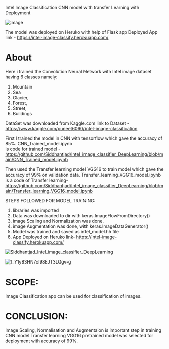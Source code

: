  Intel Image Classification CNN model with transfer Learning with Deployment
 
 ![image](https://user-images.githubusercontent.com/90169527/153900910-6ba30231-37f8-4e14-a3a2-c57eb3d3283e.png)

 
The model was deployed on Heruko with help of Flask app
 Deployed App link - https://intel-image-classify.herokuapp.com/
 
 # About
 Here i trained the Convolution Neural Network with Intel image dataset having 6 classes namely: 
1. Mountain
2. Sea 
3. Glacier, 
4. Forest, 
5. Street, 
6. Buildings

DataSet was downloaded from Kaggle.com 
link to Dataset - https://www.kaggle.com/puneet6060/intel-image-classification


First I trained the model in CNN with tensorflow  which gave the accuracy of 85%.
CNN_Trained_model.ipynb            
is code for trained model -https://github.com/Siddhantjad/Intel_image_classifier_DeepLearning/blob/main/CNN_Trained_model.ipynb

Then used the Transfer learning model VGG16 to train model which gave the accuracy of 99% on validation data.
Transfer_learning_VGG16_model.ipynb  
is a code of Transfer learning-  https://github.com/Siddhantjad/Intel_image_classifier_DeepLearning/blob/main/Transfer_learning_VGG16_model.ipynb


STEPS FOLLOWED FOR MODEL TRAINING:
1. libraries was imported
2. Data was downloaded to dir with keras.ImageFlowFromDirectory()
3. image Scaling and Normalization was done.
4. image Augmentation was done, with keras.ImageDataGenerator()
5. Model was trained and saved as intel_model.h5 file
6. App Deployed on Heruko link- https://intel-image-classify.herokuapp.com/


![Siddhantjad_Intel_image_classifier_DeepLearning](https://user-images.githubusercontent.com/90169527/155271957-a091536d-a832-4512-982d-e878801d1466.gif)




![1_Y1y83HN7oI98EJT3LQgv-g](https://user-images.githubusercontent.com/90169527/153884075-d23112c9-a327-4b76-a1f4-0d033c392140.png)

# SCOPE:
Image Classification app can be used for classification of images.

# CONCLUSION:
Image Scaling, Normalisation and Augmentaion is important step in training CNN model
Transfer learning VGG16 pretrained model was selected for deployment with accuracy of 99%.

